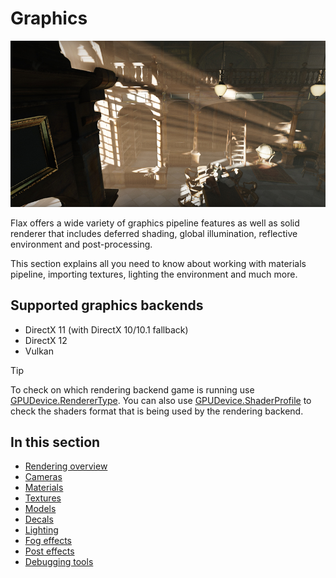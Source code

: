 # Graphics

![Graphics](media/title.jpg)

Flax offers a wide variety of graphics pipeline features as well as solid renderer that includes deferred shading, global illumination, reflective environment and post-processing.

This section explains all you need to know about working with materials pipeline, importing textures, lighting the environment and much more.

## Supported graphics backends

* DirectX 11 (with DirectX 10/10.1 fallback)
* DirectX 12
* Vulkan

> [!TIP]
> To check on which rendering backend game is running use [GPUDevice.RendererType](https://docs.flaxengine.com/api/FlaxEngine.GPUDevice.html#FlaxEngine_GPUDevice_RendererType). You can also use [GPUDevice.ShaderProfile](https://docs.flaxengine.com/api/FlaxEngine.GPUDevice.html#FlaxEngine_Rendering_GPUDevice_ShaderProfile) to check the shaders format that is being used by the rendering backend.

## In this section

* [Rendering overview](overview/index.md)
* [Cameras](cameras/index.md)
* [Materials](materials/index.md)
* [Textures](textures/index.md)
* [Models](models/index.md)
* [Decals](decals/index.md)
* [Lighting](lighting/index.md)
* [Fog effects](fog-effects/index.md)
* [Post effects](post-effects/index.md)
* [Debugging tools](debugging-tools/index.md)

